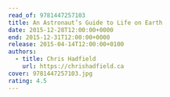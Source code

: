 ```yaml
---
read_of: 9781447257103
title: An Astronaut’s Guide to Life on Earth
date: 2015-12-28T12:00:00+0000
end: 2015-12-31T12:00:00+0000
release: 2015-04-14T12:00:00+0100
authors:
  - title: Chris Hadfield
    url: https://chrishadfield.ca
cover: 9781447257103.jpg
rating: 4.5
---
```

